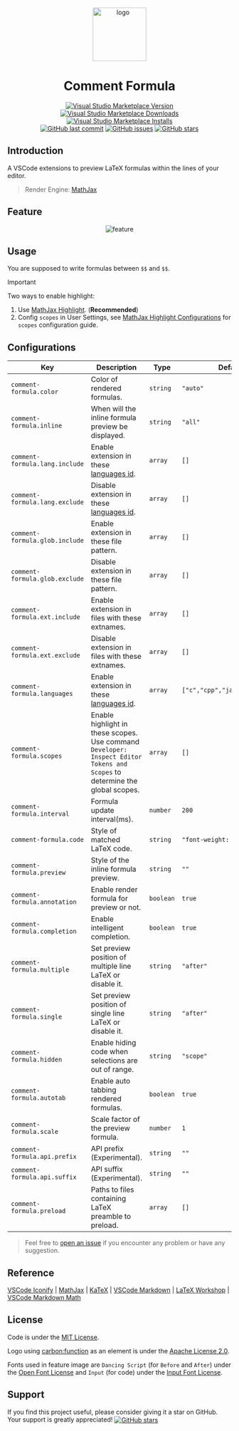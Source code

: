 <br>

<p align="center">
<img src="https://github.com/howcasperwhat/comment-formula/blob/main/assets/logo.png?raw=true" width="120" alt="logo" />
</p>

<h1 align="center">Comment Formula</h1>

<p align="center">
<a href="https://marketplace.visualstudio.com/items?itemName=howcasperwhat.comment-formula" target="__blank"><img src="https://img.shields.io/visual-studio-marketplace/v/howcasperwhat.comment-formula.svg?color=blue&amp;label=VS%20Code%20Marketplace&logo=visual-studio-code" alt="Visual Studio Marketplace Version" /></a>
<a href="https://marketplace.visualstudio.com/items?itemName=howcasperwhat.comment-formula" target="__blank"><img src="https://img.shields.io/visual-studio-marketplace/d/howcasperwhat.comment-formula.svg?color=BD976A" alt="Visual Studio Marketplace Downloads" /></a>
<a href="https://marketplace.visualstudio.com/items?itemName=howcasperwhat.comment-formula" target="__blank"><img src="https://img.shields.io/visual-studio-marketplace/i/howcasperwhat.comment-formula.svg?color=63ba83" alt="Visual Studio Marketplace Installs" /></a>
<br/>
<a href="https://github.com/howcasperwhat/comment-formula" target="__blank"><img src="https://img.shields.io/github/last-commit/howcasperwhat/comment-formula.svg?color=c977be" alt="GitHub last commit" /></a>
<a href="https://github.com/howcasperwhat/comment-formula/issues" target="__blank"><img src="https://img.shields.io/github/issues/howcasperwhat/comment-formula.svg?color=a38eed" alt="GitHub issues" /></a>
<a href="https://github.com/howcasperwhat/comment-formula" target="__blank"><img alt="GitHub stars" src="https://img.shields.io/github/stars/howcasperwhat/comment-formula?style=social"></a>
</p>

## Introduction

A VSCode extensions to preview LaTeX formulas within the lines of your editor.

> Render Engine: [MathJax](https://www.mathjax.org/)

## Feature

<p align="center">
<img src="https://github.com/howcasperwhat/comment-formula/blob/main/assets/feature.png?raw=true" alt="feature" />
</p>

## Usage

You are supposed to write formulas between `$$` and `$$`.

> [!IMPORTANT]
> Two ways to enable highlight:
> 1. Use [MathJax Highlight](https://marketplace.visualstudio.com/items?itemName=howcasperwhat.mathjax-highlight). (**Recommended**)
> 2. Config `scopes` in User Settings, see [MathJax Highlight Configurations](https://github.com/howcasperwhat/mathjax-highlight?tab=readme-ov-file#configurations) for `scopes` configuration guide.

## Configurations

<!-- configs -->

| Key                            | Description                                                                                                                 | Type      | Default                       |
| ------------------------------ | --------------------------------------------------------------------------------------------------------------------------- | --------- | ----------------------------- |
| `comment-formula.color`        | Color of rendered formulas.                                                                                                 | `string`  | `"auto"`                      |
| `comment-formula.inline`       | When will the inline formula preview be displayed.                                                                          | `string`  | `"all"`                       |
| `comment-formula.lang.include` | Enable extension in these [languages id](https://code.visualstudio.com/docs/languages/identifiers).                         | `array`   | `[]`                          |
| `comment-formula.lang.exclude` | Disable extension in these [languages id](https://code.visualstudio.com/docs/languages/identifiers).                        | `array`   | `[]`                          |
| `comment-formula.glob.include` | Enable extension in these file pattern.                                                                                     | `array`   | `[]`                          |
| `comment-formula.glob.exclude` | Disable extension in these file pattern.                                                                                    | `array`   | `[]`                          |
| `comment-formula.ext.include`  | Enable extension in files with these extnames.                                                                              | `array`   | `[]`                          |
| `comment-formula.ext.exclude`  | Disable extension in files with these extnames.                                                                             | `array`   | `[]`                          |
| `comment-formula.languages`    | Enable extension in these [languages id](https://code.visualstudio.com/docs/languages/identifiers).                         | `array`   | `["c","cpp","java","python"]` |
| `comment-formula.scopes`       | Enable highlight in these scopes. Use command `Developer: Inspect Editor Tokens and Scopes` to determine the global scopes. | `array`   | `[]`                          |
| `comment-formula.interval`     | Formula update interval(ms).                                                                                                | `number`  | `200`                         |
| `comment-formula.code`         | Style of matched LaTeX code.                                                                                                | `string`  | `"font-weight: bold;"`        |
| `comment-formula.preview`      | Style of the inline formula preview.                                                                                        | `string`  | `""`                          |
| `comment-formula.annotation`   | Enable render formula for preview or not.                                                                                   | `boolean` | `true`                        |
| `comment-formula.completion`   | Enable intelligent completion.                                                                                              | `boolean` | `true`                        |
| `comment-formula.multiple`     | Set preview position of multiple line LaTeX or disable it.                                                                  | `string`  | `"after"`                     |
| `comment-formula.single`       | Set preview position of single line LaTeX or disable it.                                                                    | `string`  | `"after"`                     |
| `comment-formula.hidden`       | Enable hiding code when selections are out of range.                                                                        | `string`  | `"scope"`                     |
| `comment-formula.autotab`      | Enable auto tabbing rendered formulas.                                                                                      | `boolean` | `true`                        |
| `comment-formula.scale`        | Scale factor of the preview formula.                                                                                        | `number`  | `1`                           |
| `comment-formula.api.prefix`   | API prefix (Experimental).                                                                                                  | `string`  | `""`                          |
| `comment-formula.api.suffix`   | API suffix (Experimental).                                                                                                  | `string`  | `""`                          |
| `comment-formula.preload`      | Paths to files containing LaTeX preamble to preload.                                                                        | `array`   | `[]`                          |

<!-- configs -->

> Feel free to [open an issue](https://github.com/howcasperwhat/comment-formula/issues/new) if you encounter any problem or have any suggestion.

## Reference

[VSCode Iconify](https://github.com/howcasperwhat/comment-formula) | [MathJax](https://www.mathjax.org/) | [KaTeX](https://katex.org/) | [VSCode Markdown](https://github.com/yzhang-gh/vscode-markdown) | [LaTeX Workshop](https://github.com/James-Yu/LaTeX-Workshop) | [VSCode Markdown Math](https://github.com/microsoft/vscode/tree/main/extensions/markdown-math)

## License

Code is under the [MIT License](https://github.com/howcasperwhat/comment-formula/blob/main/LICENSE).

Logo using [carbon:function](https://github.com/carbon-design-system/carbon) as an element is under the [Apache License 2.0](https://github.com/carbon-design-system/carbon/blob/main/LICENSE).

Fonts used in feature image are `Dancing Script` (for `Before` and `After`) under the [Open Font License](https://openfontlicense.org/open-font-license-official-text/) and `Input` (for code) under the [Input Font License](https://input.djr.com/license/).

## Support

If you find this project useful, please consider giving it a star on GitHub. Your support is greatly appreciated! <a href="https://github.com/howcasperwhat/comment-formula" target="__blank"><img alt="GitHub stars" src="https://img.shields.io/badge/Github-🌟-688D78?logo=github" align="center"></a>
